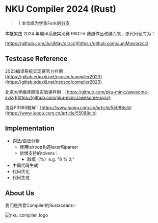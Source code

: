# NKU Compiler 2024 (Rust)

> **！本仓库为学生Fork的分支**

本框架由 2024 年编译系统实现赛 RISC-V 赛道作品改编而来，原代码仓库为：

[https://github.com/JuniMay/orzcc](https://github.com/JuniMay/orzcc)

## Testcase Reference

2023编译系统实现赛官方样例：[https://gitlab.eduxiji.net/nscscc/compiler2023](https://gitlab.eduxiji.net/nscscc/compiler2023)

北京大学编译原理实验课样例：[https://github.com/pku-minic/awesome-sysy](https://github.com/pku-minic/awesome-sysy)

洛谷P3380题解：[https://www.luogu.com.cn/article/55088clb](https://www.luogu.com.cn/article/55088clb)

## Implementation

- 词法/语法分析
  - 使用lalrpop构造lexer和parser
  - 新增支持的tokens：
      - 取模（%）e.g. "8 % 3;"
- 中间代码生成
- 代码优化
- 代码生成


## About Us

我们是热爱Compiler的Rustaceans✨

![nku_compiler_logo](https://github.com/user-attachments/assets/93b70721-6225-41f5-96a4-3b04f8a43712)
